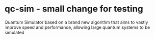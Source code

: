 # qc-sim - small change for testing
Quantum Simulator based on a brand new algorithm that aims to vastly improve speed and performance, allowing large quantum systems to be simulated
